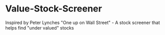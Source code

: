 # Value-Stock-Screener
Inspired by Peter Lynches "One up on Wall Street" - A stock screener that helps find "under valued" stocks
